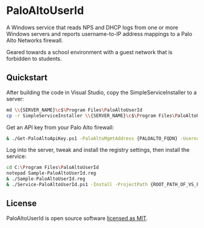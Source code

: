 # PaloAltoUserId
A Windows service that reads NPS and DHCP logs from one or more Windows servers and reports username-to-IP address mappings to a Palo Alto Networks firewall.

Geared towards a school environment with a guest network that is forbidden to students.

## Quickstart
After building the code in Visual Studio, copy the SimpleServiceInstaller to a server:
```sh
md \\{SERVER_NAME}\c$\Program Files\PaloAltoUserId
cp -r SimpleServiceInstaller \\{SERVER_NAME}\c$\Program Files\PaloAltoUserId
```

Get an API key from your Palo Alto firewall:
```sh
& ./Get-PaloAltoApiKey.ps1 -PaloAltoMgmtAddress {PALOALTO_FQDN} -Username {PALOALTO_USERNAME} -Password {PALOALTO_PASSWORD}
```

Log into the server, tweak and install the registry settings, then install the service:
```sh
cd C:\Program Files\PaloAltoUserId
notepad Sample-PaloAltoUserId.reg
& ./Sample-PaloAltoUserId.reg
& ./Service-PaloAltoUserId.ps1 -Install -ProjectPath {ROOT_PATH_OF_VS_PROJECT}
```

## License
PaloAltoUserId is open source software [licensed as MIT](https://github.com/LookoutHill/PaloAltoUserId/blob/master/LICENSE).


